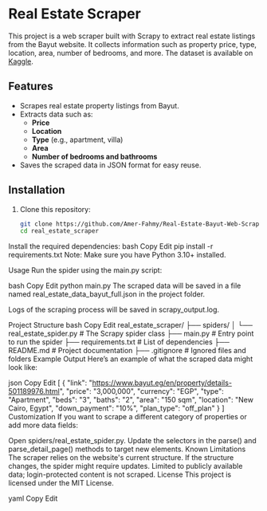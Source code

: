 # Real Estate Scraper

This project is a web scraper built with Scrapy to extract real estate listings from the Bayut website. It collects information such as property price, type, location, area, number of bedrooms, and more. The dataset is available on [Kaggle](https://www.kaggle.com).

## Features

- Scrapes real estate property listings from Bayut.
- Extracts data such as:
  - **Price**
  - **Location**
  - **Type** (e.g., apartment, villa)
  - **Area**
  - **Number of bedrooms and bathrooms**
- Saves the scraped data in JSON format for easy reuse.

## Installation

1. Clone this repository:
   ```bash
   git clone https://github.com/Amer-Fahmy/Real-Estate-Bayut-Web-Scraping.git
   cd real_estate_scraper
Install the required dependencies:
bash
Copy
Edit
pip install -r requirements.txt
Note: Make sure you have Python 3.10+ installed.

Usage
Run the spider using the main.py script:

bash
Copy
Edit
python main.py
The scraped data will be saved in a file named real_estate_data_bayut_full.json in the project folder.

Logs of the scraping process will be saved in scrapy_output.log.

Project Structure
bash
Copy
Edit
real_estate_scraper/
├── spiders/
│   └── real_estate_spider.py   # The Scrapy spider class
├── main.py                     # Entry point to run the spider
├── requirements.txt            # List of dependencies
├── README.md                   # Project documentation
├── .gitignore                  # Ignored files and folders
Example Output
Here’s an example of what the scraped data might look like:

json
Copy
Edit
[
  {
    "link": "https://www.bayut.eg/en/property/details-501189976.html",
    "price": "3,000,000",
    "currency": "EGP",
    "type": "Apartment",
    "beds": "3",
    "baths": "2",
    "area": "150 sqm",
    "location": "New Cairo, Egypt",
    "down_payment": "10%",
    "plan_type": "off_plan"
  }
]
Customization
If you want to scrape a different category of properties or add more data fields:

Open spiders/real_estate_spider.py.
Update the selectors in the parse() and parse_detail_page() methods to target new elements.
Known Limitations
The scraper relies on the website's current structure. If the structure changes, the spider might require updates.
Limited to publicly available data; login-protected content is not scraped.
License
This project is licensed under the MIT License.

yaml
Copy
Edit
